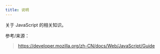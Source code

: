 ```yaml
---
title: 说明
---
```


关于 JavaScript 的相关知识。

参考/来源：

> https://developer.mozilla.org/zh-CN/docs/Web/JavaScript/Guide
